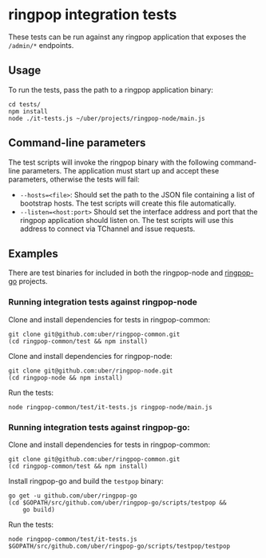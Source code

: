 # ringpop integration tests

These tests can be run against any ringpop application that exposes the `/admin/*` endpoints.

## Usage

To run the tests, pass the path to a ringpop application binary:

	cd tests/
	npm install
	node ./it-tests.js ~/uber/projects/ringpop-node/main.js

## Command-line parameters

The test scripts will invoke the ringpop binary with the following command-line parameters. The application must start up and accept these parameters, otherwise the tests will fail:

* `--hosts=<file>`: Should set the path to the JSON file containing a list of bootstrap hosts. The test scripts will create this file automatically.
* `--listen=<host:port>` Should set the interface address and port that the ringpop application should listen on. The test scripts will use this address to connect via TChannel and issue requests.

## Examples

There are test binaries for included in both the ringpop-node and [ringpop-go](https://github.com/uber/ringpop-go) projects.

### Running integration tests against ringpop-node

Clone and install dependencies for tests in ringpop-common:

	git clone git@github.com:uber/ringpop-common.git
	(cd ringpop-common/test && npm install)

Clone and install dependencies for ringpop-node:

	git clone git@github.com:uber/ringpop-node.git
	(cd ringpop-node && npm install)

Run the tests:

	node ringpop-common/test/it-tests.js ringpop-node/main.js

### Running integration tests against ringpop-go:

Clone and install dependencies for tests in ringpop-common:

	git clone git@github.com:uber/ringpop-common.git
	(cd ringpop-common/test && npm install)

Install ringpop-go and build the `testpop` binary:

	go get -u github.com/uber/ringpop-go
	(cd $GOPATH/src/github.com/uber/ringpop-go/scripts/testpop &&
		go build)

Run the tests:

	node ringpop-common/test/it-tests.js $GOPATH/src/github.com/uber/ringpop-go/scripts/testpop/testpop

